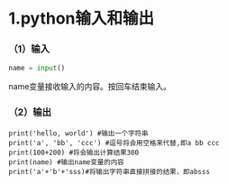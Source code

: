 # 1.python输入和输出

### （1）输入

```py
name = input()
```

name变量接收输入的内容。按回车结束输入。

### （2）输出

```
print('hello, world') #输出一个字符串
print('a', 'bb', 'ccc') #逗号将会用空格来代替,即a bb ccc
print(100+200) #将会输出计算结果300
print(name) #输出name变量的内容
print('a'+'b'+'sss)#将输出字符串直接拼接的结果，即absss
```



